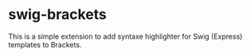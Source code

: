 swig-brackets
=============

This is a simple extension to add syntaxe highlighter for Swig (Express) templates to Brackets.
